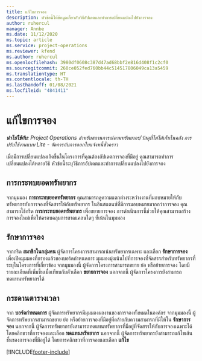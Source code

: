 ```yaml
---
title: แก้ไขการจอง
description: หัวข้อนี้ให้ข้อมูลเกี่ยวกับวิธีอัปเดตและทำการเปลี่ยนแปลงไปยังการจอง
author: ruhercul
manager: Annbe
ms.date: 11/12/2020
ms.topic: article
ms.service: project-operations
ms.reviewer: kfend
ms.author: ruhercul
ms.openlocfilehash: 3980df0608c387d47ad68bbf2e816d408f1c2cf0
ms.sourcegitcommit: 260ce052fed760bb44c514517806049ca13a5459
ms.translationtype: HT
ms.contentlocale: th-TH
ms.lasthandoff: 01/08/2021
ms.locfileid: "4841411"
---
```

# <a name="edit-bookings"></a>แก้ไขการจอง

_**นำไปใช้กับ:** Project Operations สำหรับสถานการณ์ตามทรัพยากร/วัสดุที่ไม่ได้เก็บในคลัง การปรับใช้งานแบบ Lite - จัดการกับการออกใบแจ้งหนี้ชั่วคราว_


เมื่อมีการเปลี่ยนแปลงเกิดขึ้นในโครงการที่คุณต้องอัปเดตการจองที่มีอยู่ คุณสามารถทำการเปลี่ยนแปลงได้หลายวิธี หัวข้อนี้ระบุวิธีการอัปเดตและทำการเปลี่ยนแปลงไปยังการจอง

## <a name="resource-reconciliation"></a>การกระทบยอดทรัพยากร

จากมุมมอง **การกระทบยอดทรัพยากร** คุณสามารถดูความแตกต่างระหว่างงานที่มอบหมายให้กับทรัพยากรกับการจองที่จัดสรรให้กับทรัพยากร ในอินสแตนซ์ที่มีการมอบหมายมากกว่าการจอง คุณสามารถใช้กริด **การกระทบยอดทรัพยากร** เพื่อขยายการจอง การดำเนินการนี้ช่วยให้คุณสามารถสร้างการจองใหม่เพื่อให้ครอบคลุมการขาดแคลนใดๆ ที่เน้นในมุมมอง

## <a name="maintain-bookings"></a>รักษาการจอง

จากกริด **สมาชิกในกลุ่มคน** ผู้จัดการโครงการสามารถเน้นทรัพยากรเฉพาะ และเลือก **รักษาการจอง** เพื่อเปิดมุมมองที่กรองแล้วของบอร์ดกำหนดการ มุมมองมุ่งเน้นไปที่การจองที่จัดสรรสำหรับทรัพยากรที่ระบุในโครงการที่เกี่ยวข้อง จากมุมมองนี้ ผู้จัดการโครงการสามารถขยาย ย่อ หรือย้ายการจอง โดยมีรายละเอียดที่เพิ่มขึ้นเมื่อเทียบกับตัวเลือก **ขยายการจอง** นอกจากนี้ ผู้จัดการโครงการยังสามารถทดแทนทรัพยากรได้

## <a name="schedule-board"></a>กระดานตารางเวลา

จาก **บอร์ดกำหนดการ** ผู้จัดการทรัพยากรมีมุมมองผลงานของการจองทั้งหมดในองค์กร จากมุมมองนี้ ผู้จัดการทรัพยากรสามารถขยาย ย่อ หรือย้ายการจองที่มีอยู่ที่คล้ายกับความสามารถที่มีให้ใน **รักษาการจอง** นอกจากนี้ ผู้จัดการทรัพยากรยังสามารถทดแทนทรัพยากรที่มีอยู่ที่จัดสรรให้กับการจองเฉพาะได้ โดยคลิกขวาที่การจองและเลือก **ทดแทนทรัพยากร** นอกจากนี้ ผู้จัดการทรัพยากรยังสามารถแก้ไขเส้นชั้นของการจองที่มีอยู่ได้ โดยการคลิกขวาที่การจองและเลือก **แก้ไข**


[!INCLUDE[footer-include](../includes/footer-banner.md)]